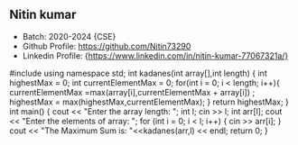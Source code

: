 ## Nitin kumar
- Batch: 2020-2024 {CSE}
- Github Profile: https://github.com/Nitin73290
- Linkedin Profile: {https://www.linkedin.com/in/nitin-kumar-77067321a/}




#include<iostream>
using namespace std;
int kadanes(int array[],int length) {
   int highestMax = 0;
   int currentElementMax = 0;
   for(int i = 0; i < length; i++){
      currentElementMax =max(array[i],currentElementMax + array[i]) ;
      highestMax = max(highestMax,currentElementMax);
   }
   return highestMax;
}
int main() {
   cout << "Enter the array length: ";
   int l;
   cin >> l;
   int arr[l];
   cout << "Enter the elements of array: ";
   for (int i = 0; i < l; i++) {
      cin >> arr[i];
   }
   cout << "The Maximum Sum is: "<<kadanes(arr,l) << endl;
   return 0;
}
